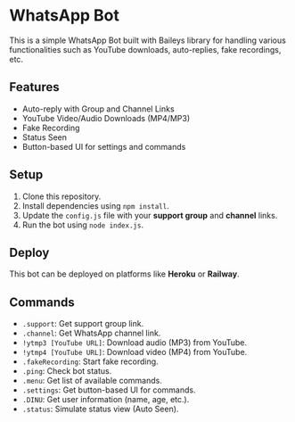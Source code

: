 # WhatsApp Bot

This is a simple WhatsApp Bot built with Baileys library for handling various functionalities such as YouTube downloads, auto-replies, fake recordings, etc.

## Features
- Auto-reply with Group and Channel Links
- YouTube Video/Audio Downloads (MP4/MP3)
- Fake Recording
- Status Seen
- Button-based UI for settings and commands

## Setup
1. Clone this repository.
2. Install dependencies using `npm install`.
3. Update the `config.js` file with your **support group** and **channel** links.
4. Run the bot using `node index.js`.

## Deploy
This bot can be deployed on platforms like **Heroku** or **Railway**.

## Commands
- `.support`: Get support group link.
- `.channel`: Get WhatsApp channel link.
- `!ytmp3 [YouTube URL]`: Download audio (MP3) from YouTube.
- `!ytmp4 [YouTube URL]`: Download video (MP4) from YouTube.
- `.fakeRecording`: Start fake recording.
- `.ping`: Check bot status.
- `.menu`: Get list of available commands.
- `.settings`: Get button-based UI for commands.
- `.DINU`: Get user information (name, age, etc.).
- `.status`: Simulate status view (Auto Seen).
